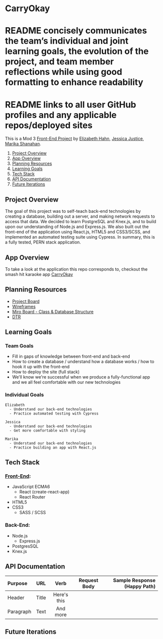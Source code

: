 # CarryOkay


# README concisely communicates the team’s individual and joint learning goals, the evolution of the project, and team member reflections while using good formatting to enhance readability
# README links to all user GitHub profiles and any applicable repos/deployed sites

This is a Mod 3 [Front-End Project](https://frontend.turing.io/projects/module-3/stretch.html) by [Elizabeth Hahn](https://github.com/elizhahn), [Jessica Justice](https://github.com/m1073496), [Marika Shanahan](https://github.com/monshan).

1. [Project Overview](#project-overview)
2. [App Overview](#app-overview)
3. [Planning Resources](#planning-resources)
4. [Learning Goals](#learning-goals)
5. [Tech Stack](#tech-stack)
7. [API Documentation](#api-documentation)
9. [Future Iterations](#future-iterations)


## Project Overview

The goal of this project was to self-teach back-end technologies by creating a database, building out a server, and making network requests to access that data. We decided to learn PostgreSQL and Knex.js, and to build upon our understanding of Node.js and Express.js. We also built out the front-end of the application using React.js, HTML5 and CSS3/SCSS, and implemented an automated testing suite using Cypress. In summary, this is a fully tested, PERN stack application.

## App Overview

To take a look at the application this repo corresponds to, checkout the smash hit karaoke app [CarryOkay](https://github.com/elizhahn/karaoke-stretch)

## Planning Resources 

- [Project Board](https://trello.com/b/rcWungoW/stretch-project)
- [Wireframes](https://excalidraw.com/#room=d828264f851b55b0ddac,tFSr5q35FXeVUoMCcn2YWA)
- [Miro Board - Class & Database Structure](https://miro.com/welcomeonboard/wws0nQE5F4wGSqWiccWs4RYJGZU5lMpbtFCgcL3hrrTnddj7FfLMs1eOCRSbTWtc)
- [DTR](https://gist.github.com/m1073496/f53e32c1796ab41ed5f767ef74846c6a)

## Learning Goals

### Team Goals
    
 - Fill in gaps of knowledge between front-end and back-end
 - How to create a database / understand how a database works / how to hook it up with the front-end
 - How to deploy the site (full stack)
 - We'll know we're successful when we produce a fully-functional app and we all feel comfortable with our new technologies
  
  ### Individual Goals
  
    Elizabeth
      - Understand our back-end technologies
      - Practice automated testing with Cypress

    Jessica
      - Understand our back-end technologies
      - Get more comfortable with styling
    
    Marika
      - Understand our back-end technologies
      - Practice building an app with React.js


## Tech Stack

### [Front-End](https://github.com/elizhahn/karaoke-stretch/blob/main/README.md):
- JavaScript ECMA6
  - React (create-react-app)
  - React Router
- HTML5
- CSS3
  - SASS / SCSS

### Back-End:
- Node.js
  - Express.js
- PostgresSQL
- Knex.js

## API Documentation

| Purpose     | URL         | Verb          | Request Body        | Sample Response (Happy Path) |
| :---        |    :----:   |      :----:   |     :----:          |                         ---: |
| Header      | Title       | Here's this   |
| Paragraph   | Text        | And more      |

## Future Iterations
